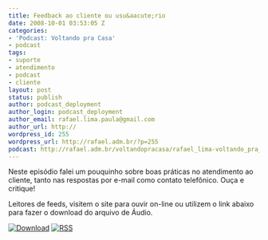 ```yaml
---
title: Feedback ao cliente ou usu&aacute;rio
date: 2008-10-01 03:53:05 Z
categories:
- 'Podcast: Voltando pra Casa'
- podcast
tags:
- suporte
- atendimento
- podcast
- cliente
layout: post
status: publish
author: podcast_deployment
author_login: podcast_deployment
author_email: rafael.lima.paula@gmail.com
author_url: http://
wordpress_id: 255
wordpress_url: http://rafael.adm.br/?p=255
podcast: http://rafael.adm.br/voltandopracasa/rafael_lima-voltando_pra_casa-0022.mp3
---
```


Neste epis&oacute;dio falei um pouquinho sobre boas pr&aacute;ticas no atendimento ao cliente, tanto nas respostas por e-mail como contato telef&ocirc;nico. Ou&ccedil;a e critique!

Leitores de feeds, visitem o site para ouvir on-line ou utilizem o link abaixo para fazer o download do arquivo de &Aacute;udio.

<a class="noborder" href="http://rafael.adm.br/voltandopracasa/rafael_lima-voltando_pra_casa-0022.mp3" title="Download"><img src="http://rafael.adm.br/wp-content/themes/rafael_lima-rockinblue/images/download_green.gif" border="0" alt="Download" /></a> <a class="noborder" href="http://feeds.feedburner.com/rafael_lima_podcast" title="RSS"><img src="http://rafael.adm.br/wp-content/themes/rafael_lima-rockinblue/images/icn-feed-16x16.png" border="0" alt="RSS" /></a>

